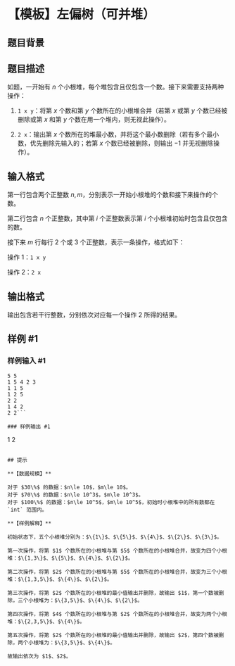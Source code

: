 # 【模板】左偏树（可并堆）

## 题目背景



## 题目描述

如题，一开始有 $n$ 个小根堆，每个堆包含且仅包含一个数。接下来需要支持两种操作：

1. `1 x y`：将第 $x$ 个数和第 $y$ 个数所在的小根堆合并（若第 $x$ 或第 $y$ 个数已经被删除或第 $x$ 和第 $y$ 个数在用一个堆内，则无视此操作）。

2. `2 x`：输出第 $x$ 个数所在的堆最小数，并将这个最小数删除（若有多个最小数，优先删除先输入的；若第 $x$ 个数已经被删除，则输出 $-1$ 并无视删除操作）。

## 输入格式

第一行包含两个正整数 $n, m$，分别表示一开始小根堆的个数和接下来操作的个数。

第二行包含 $n$ 个正整数，其中第 $i$ 个正整数表示第 $i$ 个小根堆初始时包含且仅包含的数。

接下来 $m$ 行每行 $2$ 个或 $3$ 个正整数，表示一条操作，格式如下：

操作 $1$：`1 x y`

操作 $2$：`2 x`

## 输出格式

输出包含若干行整数，分别依次对应每一个操作 $2$ 所得的结果。

## 样例 #1

### 样例输入 #1
```
5 5
1 5 4 2 3
1 1 5
1 2 5
2 2
1 4 2
2 2```

### 样例输出 #1

```
1
2
```

## 提示

**【数据规模】**

对于 $30\%$ 的数据：$n\le 10$，$m\le 10$。  
对于 $70\%$ 的数据：$n\le 10^3$，$m\le 10^3$。  
对于 $100\%$ 的数据：$n\le 10^5$，$m\le 10^5$，初始时小根堆中的所有数都在 `int` 范围内。

**【样例解释】**

初始状态下，五个小根堆分别为：$\{1\}$、$\{5\}$、$\{4\}$、$\{2\}$、$\{3\}$。

第一次操作，将第 $1$ 个数所在的小根堆与第 $5$ 个数所在的小根堆合并，故变为四个小根堆：$\{1,3\}$、$\{5\}$、$\{4\}$、$\{2\}$。

第二次操作，将第 $2$ 个数所在的小根堆与第 $5$ 个数所在的小根堆合并，故变为三个小根堆：$\{1,3,5\}$、$\{4\}$、$\{2\}$。

第三次操作，将第 $2$ 个数所在的小根堆的最小值输出并删除，故输出 $1$，第一个数被删除，三个小根堆为：$\{3,5\}$、$\{4\}$、$\{2\}$。

第四次操作，将第 $4$ 个数所在的小根堆与第 $2$ 个数所在的小根堆合并，故变为两个小根堆：$\{2,3,5\}$、$\{4\}$。

第五次操作，将第 $2$ 个数所在的小根堆的最小值输出并删除，故输出 $2$，第四个数被删除，两个小根堆为：$\{3,5\}$、$\{4\}$。

故输出依次为 $1$、$2$。
